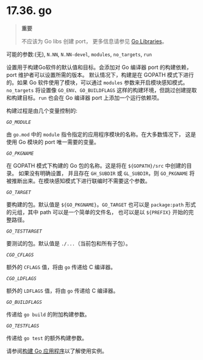 # 17.36. go

>**重要**
>
> 不应该为 Go libs 创建 port， 更多信息请参见 [Go Libraries](https://docs.freebsd.org/en/books/porters-handbook/special/index.html#go-libs)。

可能的参数:(无), `N.NN`, `N.NN-devel`, `modules`, `no_targets`, `run`

设置用于构建Go软件的默认值和目标。会添加对 Go 编译器 port 的构建依赖， port 维护者可以设置所需的版本。 默认情况下，构建是在 GOPATH 模式下进行的。如果 Go 软件使用了模块，可以通过 `modules` 参数来开启模块感知模式。`no_targets` 将设置像 `GO_ENV`、`GO_BUILDFLAGS` 这样的构建环境，但跳过创建提取和构建目标。`run` 也会在 Go 编译器 port 上添加一个运行依赖项。

构建过程是由几个变量控制的:

*`GO_MODULE`*

由 `go.mod` 中的 `module` 指令指定的应用程序模块的名称。在大多数情况下， 这是使用 Go 模块的 port 唯一需要的变量。

*`GO_PKGNAME`*

在 GOPATH 模式下构建的 Go 包的名称。这是将在 `${GOPATH}/src` 中创建的目录。
如果没有明确设置， 并且存在 `GH_SUBDIR` 或 `GL_SUBDIR`，则 `GO_PKGNAME` 将被推断出来。在模块感知模式下进行联编时不需要这个参数。

*`GO_TARGET`*

要构建的包。默认值是 `${GO_PKGNAME}`。`GO_TARGET` 也可以是 `package:path` 形式的元组，其中 path 可以是一个简单的文件名， 也可以是以 `${PREFIX}` 开始的完整路径。

*`GO_TESTTARGET`*

要测试的包。默认值是 `./...`（当前包和所有子包）。

*`CGO_CFLAGS`*

额外的 `CFLAGS` 值，将由 `go` 传递给 C 编译器。

*`CGO_LDFLAGS`*

额外的 `LDFLAGS` 值，将由 `go` 传递给 C 编译器。

*`GO_BUILDFLAGS`*

传递给 `go build` 的附加构建参数。

*`GO_TESTFLAGS`*

传递给 `go test` 的额外构建参数。

请参阅[构建 Go 应用程序](https://docs.freebsd.org/en/books/porters-handbook/special/index.html#using-go)以了解使用实例。

